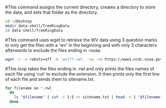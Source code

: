 #This command assigns the current directory, creates a directory to store the data, and sets that folder as the directory.
```bash
cd ~/Desktop
mkdir data-shell/TreeRingData
cd data-shell/TreeRingData
```
#This command uses wget to retrieve the WV data using 3 question marks to only get the files with a 'wv' in the beginning and with only 3 characters afterwards to exclude the files ending in -noaa.
```bash
wget -r -e robots=off -A 'wv???.rwl' -np -nd https://www1.ncdc.noaa.gov/pub/data/paleo/treering/measurements/northamerica/usa/
```
#This loop takes the files ending in .rwl and only prints the files names of each file using 'cut' to exclude the extension. It then prints only the first line of each file and sends them to sitename.txt. 
```bash
for filename in *.rwl
  do
    ls "$filename" | cut -c 1-5 >> sitename.txt | head -n 1 "$filename" >> sitename.txt
  done
  ```
  